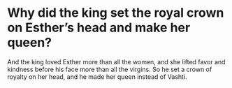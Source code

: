 # Why did the king set the royal crown on Esther’s head and make her queen?

And the king loved Esther more than all the women, and she lifted favor and kindness before his face more than all the virgins. So he set a crown of royalty on her head, and he made her queen instead of Vashti.
